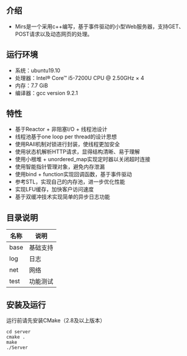 ## 介绍
- Mirs是一个采用c++编写，基于事件驱动的小型Web服务器，支持GET、POST请求以及动态网页的处理。
## 运行环境
- 系统：ubuntu19.10
- 处理器：Intel® Core™ i5-7200U CPU @ 2.50GHz × 4
- 内存：7.7 GiB
- 编译器：gcc version 9.2.1
## 特性
- 基于Reactor + 非阻塞I/O + 线程池设计
- 线程池基于one loop per thread的设计思想
- 使用RAII机制对锁进行封装，使线程更加安全
- 使用状态机解析HTTP请求，显得结构清晰、易于理解
- 使用小根堆 + unordered_map实现定时器以关闭超时连接
- 使用智能指针管理对象，避免内存泄漏
- 使用bind + function实现回调函数，基于事件驱动
- 参考STL，实现自己的内存池，进一步优化性能
- 实现LFU缓存，加快客户访问速度
- 基于双缓冲技术实现简单的异步日志功能
## 目录说明
| 名称 | 说明 |
|--|--|
| base | 基础支持 |
| log | 日志 |
| net | 网络 |
| test | 功能测试 |
## 安装及运行
运行前请先安装CMake（2.8及以上版本）
```
cd server
cmake .
make
./Server
```
